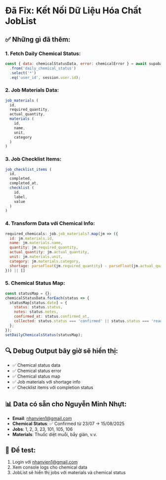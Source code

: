 # Đã Fix: Kết Nối Dữ Liệu Hóa Chất JobList

## ✅ Những gì đã thêm:

### 1. **Fetch Daily Chemical Status:**
```javascript
const { data: chemicalStatusData, error: chemicalError } = await supabase
  .from('daily_chemical_status')
  .select('*')
  .eq('user_id', session.user.id);
```

### 2. **Job Materials Data:**
```javascript
job_materials (
  id,
  required_quantity,
  actual_quantity,
  materials (
    id,
    name,
    unit,
    category
  )
)
```

### 3. **Job Checklist Items:**
```javascript
job_checklist_items (
  id,
  completed,
  completed_at,
  checklist (
    id,
    label,
    value
  )
)
```

### 4. **Transform Data với Chemical Info:**
```javascript
required_chemicals: job.job_materials?.map(jm => ({
  id: jm.materials.id,
  name: jm.materials.name,
  quantity: jm.required_quantity,
  actual_quantity: jm.actual_quantity,
  unit: jm.materials.unit,
  category: jm.materials.category,
  shortage: parseFloat(jm.required_quantity) - parseFloat(jm.actual_quantity || 0)
})) || []
```

### 5. **Chemical Status Map:**
```javascript
const statusMap = {};
chemicalStatusData.forEach(status => {
  statusMap[status.date] = {
    status: status.status,
    notes: status.notes,
    confirmed_at: status.confirmed_at,
    collected: status.status === 'confirmed' || status.status === 'ready'
  };
});
setDailyChemicalsStatus(statusMap);
```

## 🔍 **Debug Output bây giờ sẽ hiển thị:**
- ✅ Chemical status data
- ✅ Chemical status error  
- ✅ Chemical status map
- ✅ Job materials với shortage info
- ✅ Checklist items với completion status

## 📊 **Data có sẵn cho Nguyễn Minh Nhựt:**
- **Email**: nhanvien1@gmail.com
- **Chemical Status**: ✅ Confirmed từ 23/07 → 15/08/2025
- **Jobs**: 1, 2, 3, 23, 101, 105, 106
- **Materials**: Thuốc diệt muỗi, bẫy gián, v.v.

## 🚀 **Để test:**
1. Login với nhanvien1@gmail.com
2. Xem console logs cho chemical data
3. JobList sẽ hiển thị jobs với materials và chemical status
